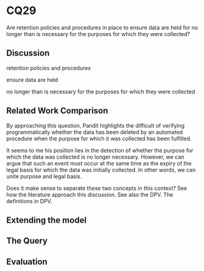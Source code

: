 # CQ29

Are retention policies and procedures in place to ensure data are held for no longer than is necessary for the purposes for which they were collected?

## Discussion

retention policies and procedures

ensure data are held

no longer than is necessary for the purposes for which they were collected

## Related Work Comparison

By approaching this question, Pandit highlights the difficult of verifying programmatically whether the data has been deleted by an automated procedure when the purpose for which it was collected has been fulfilled.

It seems to me his position lies in the detection of whether the purpose for which the data was collected is no longer necessary. However, we can argue that such an event must occur at the same time as the expiry of the legal basis for which the data was initially collected. In other words, we can unite purpose and legal basis.

Does it make sense to separate these two concepts in this context? See how the literature approach this discussion. See also the DPV. The definitions in DPV.


## Extending the model
## The Query
## Evaluation